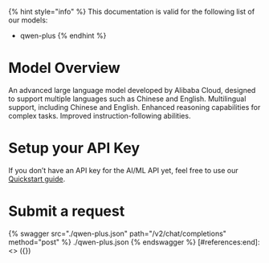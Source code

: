 [#references:start]: <> ({ "template": "openapi" })
{% hint style="info" %}
This documentation is valid for the following list of our models:
* qwen-plus
{% endhint %}

# Model Overview
An advanced large language model developed by Alibaba Cloud, designed to support multiple languages such as Chinese and English. Multilingual support, including Chinese and English. Enhanced reasoning capabilities for complex tasks. Improved instruction-following abilities.

# Setup your API Key
If you don’t have an API key for the AI/ML API yet, feel free to use our [Quickstart guide](https://docs.aimlapi.com/quickstart/setting-up).

# Submit a request
{% swagger src="./qwen-plus.json" path="/v2/chat/completions" method="post" %}
./qwen-plus.json
{% endswagger %}
[#references:end]: <> ({})